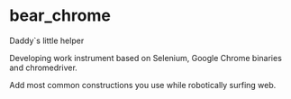 # bear_chrome
 Daddy`s little helper

Developing work instrument based on Selenium, Google Chrome binaries and chromedriver.

Add most common constructions you use while robotically surfing web.
